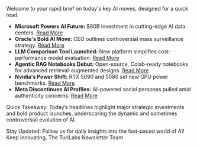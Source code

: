 <p>Welcome to your rapid brief on today's key AI moves, designed for a quick read.</p>
<ul>
<li><strong>Microsoft Powers AI Future:</strong> $80B investment in cutting-edge AI data centers. <a href="https://finance.yahoo.com/news/microsoft-spend-80-billion-ai-191302185.html">Read More</a></li>
<li><strong>Oracle's Bold AI Move:</strong> CEO outlines controversial mass surveillance strategy. <a href="https://www.theregister.com/2024/09/16/oracle_ai_mass_surveillance_cloud/">Read More</a></li>
<li><strong>LLM Comparison Tool Launched:</strong> New platform simplifies cost-performance model evaluation. <a href="https://llm-stats.com">Read More</a></li>
<li><strong>Agentic RAG Notebooks Debut:</strong> Open-source, Colab-ready notebooks for advanced retrieval-augmented designs. <a href="https://github.com/athina-ai/rag-cookbooks/tree/main/agentic_rag_techniques">Read More</a></li>
<li><strong>Nvidia's Power Shift:</strong> RTX 5090 and 5080 set new GPU power benchmarks. <a href="https://videocardz.com/newz/nvidia-geforce-rtx-5090-reportedly-features-tdp-of-575w-rtx-5080-set-at-360w">Read More</a></li>
<li><strong>Meta Discontinues AI Profiles:</strong> AI-powered social personas pulled amid authenticity concerns. <a href="https://www.theguardian.com/technology/2025/jan/03/meta-ai-powered-instagram-facebook-profiles">Read More</a></li>
</ul>
<p>Quick Takeaway: Today’s headlines highlight major strategic investments and bold product launches, underscoring the dynamic and sometimes controversial evolution of AI.</p>
<p>Stay Updated: Follow us for daily insights into the fast-paced world of AI! Keep innovating, The TuriLabs Newsletter Team</p>